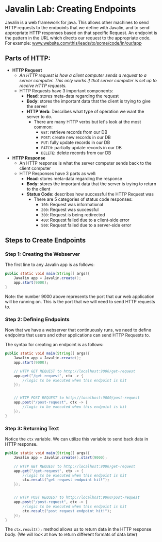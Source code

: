# Javalin Lab: Creating Endpoints

Javalin is a web framework for java. This allows other machines to send HTTP requests to the endpoints that we define
with Javalin, and to send appropriate HTTP responses based on that specific Request. An endpoint is the pattern in
the URL which directs our request to the appropriate code. For example:
www.website.com/this/leads/to/some/code/in/our/app

## Parts of HTTP:

- **HTTP Request**
  - _An HTTP request is how a client computer sends a request to a server computer. This only works if that server
    computer is set up to receive HTTP requests._
  - HTTP Requests have 3 important components:
    - **Head**: stores meta-data regarding the request
    - **Body**: stores the important data that the client is trying to give the server
    - **HTTP Verb**: Describes what type of operation we want the server to do.
      - There are many HTTP verbs but let's look at the most common:
        - `GET`: retrieve records from our DB
        - `POST`: create new records in our DB
        - `PUT`: fully update records in our DB
        - `PATCH`: partially update records in our DB
        - `DELETE`: delete records from our DB
- **HTTP Response**
  - An HTTP response is what the server computer sends back to the client computer
  - HTTP Responses have 3 parts as well:
    - **Head**: stores meta-data regarding the response
    - **Body**: stores the important data that the server is trying to return to the client
    - **Status Code**: describes how successful the HTTP Request was
      - There are 5 categories of status code responses:
        - `100`: Request was informational
        - `200`: Request was successful
        - `300`: Request is being redirected
        - `400`: Request failed due to a client-side error
        - `500`: Request failed due to a server-side error

## Steps to Create Endpoints

### Step 1: Creating the Webserver

The first line to any Javalin app is as follows:

```java
public static void main(String[] args){
    Javalin app = Javalin.create();
    app.start(9000);
}
```

Note: the number 9000 above represents the port that our web application will be running on. This is the port that we will need to send HTTP requests to.

### Step 2: Defining Endpoints

Now that we have a webserver that continuously runs, we need to define endpoints that users and other applications
can send HTTP Requests to.

The syntax for creating an endpoint is as follows:

```java
public static void main(String[] args){
    Javalin app = Javalin.create();
    app.start(9000);

    // HTTP GET REQUEST to http://localhost:9000/get-request
    app.get("/get-request", ctx -> {
        //logic to be executed when this endpoint is hit
    });


    // HTTP POST REQUEST to http://localhost:9000/post-request
    app.post("/post-request", ctx -> {
        //logic to be executed when this endpoint is hit
    });
}
```

### Step 3: Returning Text

Notice the `ctx` variable. We can utilize this variable to send back data in HTTP response.

```java
public static void main(String[] args){
    Javalin app = Javalin.create().start(9000);

    // HTTP GET REQUEST to http://localhost:9000/get-request
    app.get("/get-request", ctx -> {
        //logic to be executed when this endpoint is hit
        ctx.result("get request endpoint hit!");
    });


    // HTTP POST REQUEST to http://localhost:9000/post-request
    app.post("/post-request", ctx -> {
        //logic to be executed when this endpoint is hit
        ctx.result("post request endpoint hit!");
    });
}
```

The `ctx.result();` method allows us to return data in the HTTP response body. (We will look at how to return different
formats of data later)

